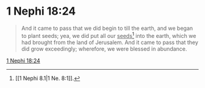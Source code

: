 # 1 Nephi 18:24

> And it came to pass that we did begin to till the earth, and we began to plant seeds; yea, we did put all our <u>seeds</u>[^a] into the earth, which we had brought from the land of Jerusalem. And it came to pass that they did grow exceedingly; wherefore, we were blessed in abundance.

[1 Nephi 18:24](https://www.churchofjesuschrist.org/study/scriptures/bofm/1-ne/18?lang=eng&id=p24#p24)


[^a]: [[1 Nephi 8.1|1 Ne. 8:1]].  
